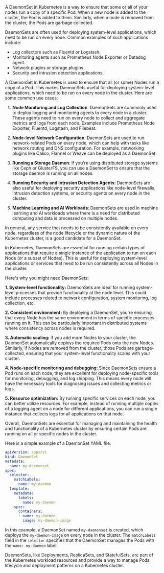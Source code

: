 A DaemonSet in Kubernetes is a way to ensure that some or all of your nodes run a copy of a specific Pod. When a new node is added to the cluster, the Pod is added to them. Similarly, when a node is removed from the cluster, the Pods are garbage collected.

DaemonSets are often used for deploying system-level applications, which need to be run on every node. Common examples of such applications include:

- Log collectors such as Fluentd or Logstash.
- Monitoring agents such as Prometheus Node Exporter or Datadog agent.
- Network plugins or storage plugins.
- Security and intrusion detection applications.

A DaemonSet in Kubernetes is used to ensure that all (or some) Nodes run a copy of a Pod. This makes DaemonSets useful for deploying system-level applications, which need to be run on every node in the cluster. Here are some common use cases:

1. **Node Monitoring and Log Collection**: DaemonSets are commonly used to deploy logging and monitoring agents to every node in a cluster. These agents need to run on every node to collect and aggregate metrics and logs from each node. Examples include Prometheus Node Exporter, Fluentd, Logstash, and Filebeat.

2. **Node-level Network Configuration**: DaemonSets are used to run network-related Pods on every node, which can help with tasks like network routing and DNS configuration. For example, networking plugins like Calico, Flannel or Weave can be deployed as a DaemonSet.

3. **Running a Storage Daemon**: If you're using distributed storage systems like Ceph or GlusterFS, you can use a DaemonSet to ensure that the storage daemon is running on all nodes.

4. **Running Security and Intrusion Detection Agents**: DaemonSets are also useful for deploying security applications like node-level firewalls, intrusion detection systems, or security agents on every node in the cluster.

5. **Machine Learning and AI Workloads**: DaemonSets are used in machine learning and AI workloads where there is a need for distributed computing and data is processed on multiple nodes.

In general, any service that needs to be consistently available on every node, regardless of the node lifecycle or the dynamic nature of the Kubernetes cluster, is a good candidate for a DaemonSet.


In Kubernetes, DaemonSets are essential for running certain types of applications that require a single instance of the application to run on each Node (or a subset of Nodes). This is useful for deploying system-level applications or services that need to be run consistently across all Nodes in the cluster. 

Here's why you might need DaemonSets:

**1. System-level functionality:** DaemonSets are ideal for running system-level processes that provide functionality at the node level. This could include processes related to network configuration, system monitoring, log collection, etc.

**2. Consistent environment:** By deploying a DaemonSet, you're ensuring that every Node has the same environment in terms of specific processes running on it. This can be particularly important in distributed systems where consistency across nodes is required.

**3. Automatic scaling:** If you add more Nodes to your cluster, the DaemonSet automatically deploys the required Pods onto the new Nodes. Similarly, if Nodes are removed from the cluster, those Pods are garbage-collected, ensuring that your system-level functionality scales with your cluster.

**4. Node-specific monitoring and debugging:** Since DaemonSets ensure a Pod runs on each node, they are excellent for deploying node-specific tools for monitoring, debugging, and log shipping. This means every node will have the necessary tools for diagnosing issues and collecting metrics or logs.

**5. Resource optimization:** By running specific services on each node, you can better utilize resources. For example, instead of running multiple copies of a logging agent on a node for different applications, you can run a single instance that collects logs for all applications on that node.

Overall, DaemonSets are essential for managing and maintaining the health and functionality of a Kubernetes cluster by ensuring certain Pods are running on all or specific nodes in the cluster.

Here is a simple example of a DaemonSet YAML file:

```yaml
apiVersion: apps/v1
kind: DaemonSet
metadata:
  name: my-daemonset
spec:
  selector:
    matchLabels:
      name: my-daemon
  template:
    metadata:
      labels:
        name: my-daemon
    spec:
      containers:
      - name: my-daemon
        image: my-daemon-image
```

In this example, a DaemonSet named `my-daemonset` is created, which deploys the `my-daemon-image` on every node in the cluster. The `matchLabels` field in the `selector` specifies that the DaemonSet manages the Pods with the `name: my-daemon` label. 

DaemonSets, like Deployments, ReplicaSets, and StatefulSets, are part of the Kubernetes workload resources and provide a way to manage Pods lifecycle and deployment patterns on a Kubernetes cluster.


